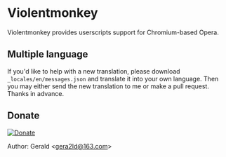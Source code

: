 Violentmonkey
=============

Violentmonkey provides userscripts support for Chromium-based Opera.

Multiple language
---
If you'd like to help with a new translation, please download `_locales/en/messages.json` and translate it into your own language. Then you may either send the new translation to me or make a pull request. Thanks in advance.

Donate
---
[![Donate](https://img.alipay.com/sys/personalprod/style/mc/btn-index.png)](http://me.alipay.com/gera2ld)

Author: Gerald &lt;<gera2ld@163.com>&gt;
